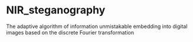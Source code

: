 # NIR_steganography
The adaptive algorithm of information unmistakable embedding into digital images based on the discrete Fourier transformation
